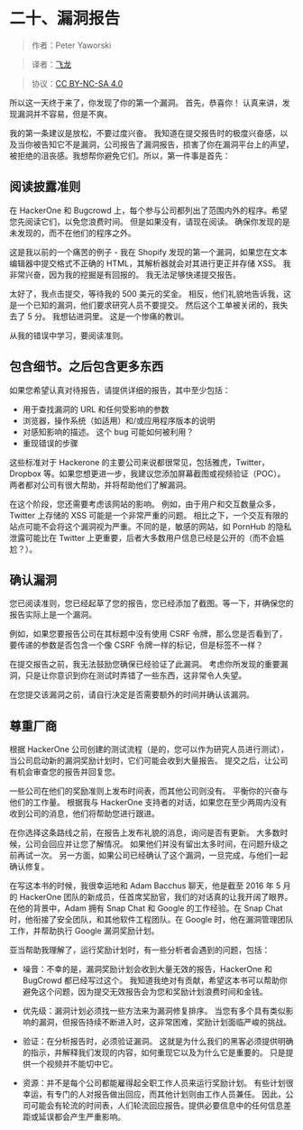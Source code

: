 # 二十、漏洞报告

> 作者：Peter Yaworski

> 译者：[飞龙](https://github.com/)

> 协议：[CC BY-NC-SA 4.0](http://creativecommons.org/licenses/by-nc-sa/4.0/)

所以这一天终于来了，你发现了你的第一个漏洞。 首先，恭喜你！ 认真来讲，发现漏洞并不容易，但是不爽。 

我的第一条建议是放松，不要过度兴奋。 我知道在提交报告时的极度兴奋感，以及当你被告知它不是漏洞，公司报告了漏洞报告，损害了你在漏洞平台上的声望，被拒绝的沮丧感。我想帮你避免它们。所以，第一件事是首先：

## 阅读披露准则

在 HackerOne 和 Bugcrowd 上，每个参与公司都列出了范围内外的程序。希望您先阅读它们，以免您浪费时间。 但是如果没有，请现在阅读。 确保你发现的是未发现的，而不在他们的程序之外。

这是我以前的一个痛苦的例子 - 我在 Shopify 发现的第一个漏洞，如果您在文本编辑器中提交格式不正确的 HTML，其解析器就会对其进行更正并存储 XSS。 我非常兴奋，因为我的挖掘是有回报的。 我无法足够快递提交报告。

太好了，我点击提交，等待我的 500 美元的奖金。 相反，他们礼貌地告诉我，这是一个已知的漏洞，他们要求研究人员不要提交。 然后这个工单被关闭的，我失去了 5 分。 我想钻进洞里。 这是一个惨痛的教训。

从我的错误中学习，要阅读准则。

## 包含细节。之后包含更多东西

如果您希望认真对待报告，请提供详细的报告，其中至少包括：

+   用于查找漏洞的 URL 和任何受影响的参数
+   浏览器，操作系统（如适用）和/或应用程序版本的说明
+   对感知影响的描述。 这个 bug 可能如何被利用？
+   重现错误的步骤

这些标准对于 Hackerone 的主要公司来说都很常见，包括雅虎，Twitter，Dropbox 等。如果您想更进一步，我建议您添加屏幕截图或视频验证（POC）。 两者都对公司有很大帮助，并将帮助他们了解漏洞。

在这个阶段，您还需要考虑该网站的影响。 例如，由于用户和交互数量众多，Twitter 上存储的 XSS 可能是一个非常严重的问题。 相比之下，一个交互有限的站点可能不会将这个漏洞视为严重。不同的是，敏感的网站，如 PornHub 的隐私泄露可能比在 Twitter 上更重要，后者大多数用户信息已经是公开的（而不会尴尬？）。

## 确认漏洞

您已阅读准则，您已经起草了您的报告，您已经添加了截图。等一下，并确保您的报告实际上是一个漏洞。 

例如，如果您要报告公司在其标题中没有使用 CSRF 令牌，那么您是否看到了，要传递的参数是否包含一个像 CSRF 令牌一样的标记，但是标签不一样？ 

在提交报告之前，我无法鼓励您确保已经验证了此漏洞。 考虑你所发现的重要漏洞，只是让你意识到你在测试时弄错了一些东西，这非常令人失望。

在您提交该漏洞之前，请自行决定是否需要额外的时间并确认该漏洞。

## 尊重厂商

根据 HackerOne 公司创建的测试流程（是的，您可以作为研究人员进行测试），当公司启动新的漏洞奖励计划时，它们可能会收到大量报告。 提交之后，让公司有机会审查您的报告并回复您。 

一些公司在他们的奖励准则上发布时间表，而其他公司则没有。 平衡你的兴奋与他们的工作量。 根据我与 HackerOne 支持者的对话，如果您在至少两周内没有收到公司的消息，他们将帮助您进行跟进。 

在你选择这条路线之前，在报告上发布礼貌的消息，询问是否有更新。 大多数时候，公司会回应并让您了解情况。 如果他们并没有留出太多时间，在问题升级之前再试一次。 另一方面，如果公司已经确认了这个漏洞，一旦完成，与他们一起确认修复。

在写这本书的时候，我很幸运地和 Adam Bacchus 聊天，他是截至 2016 年 5 月的 HackerOne 团队的新成员，任首席奖励官，我们的对话真的让我开阔了眼界。 在他的背景中，Adam 拥有 Snap Chat 和 Google 的工作经验。在 Snap Chat 时，他衔接了安全团队，和其他软件工程团队。在 Google 时，他在漏洞管理团队工作，并帮助执行 Google 漏洞奖励计划。

亚当帮助我理解了，运行奖励计划时，有一些分析者会遇到的问题，包括：

+   噪音：不幸的是，漏洞奖励计划会收到大量无效的报告，HackerOne 和 BugCrowd 都已经写过这个。 我知道我绝对有贡献，希望这本书可以帮助你避免这个问题，因为提交无效报告会为您和奖励计划浪费时间和金钱。

+   优先级：漏洞计划必须找一些方法来为漏洞修复排序。 当您有多个具有类似影响的漏洞，但报告持续不断进入时，这非常困难，奖励计划面临严峻的挑战。

+   验证：在分析报告时，必须验证漏洞。 这就是为什么我们的黑客必须提供明确的指示，并解释我们发现的内容，如何重现它以及为什么它是重要的。 只是提供一个视频并不能切中它。

+   资源：并不是每个公司都能雇得起全职工作人员来运行奖励计划。 有些计划很幸运，有专门的人对报告做出回应，而其他计划则由工作人员兼任。  因此，公司可能会有轮流的时间表，人们轮流回应报告。提供必要信息中的任何信息差距或延误都会产生严重影响。
